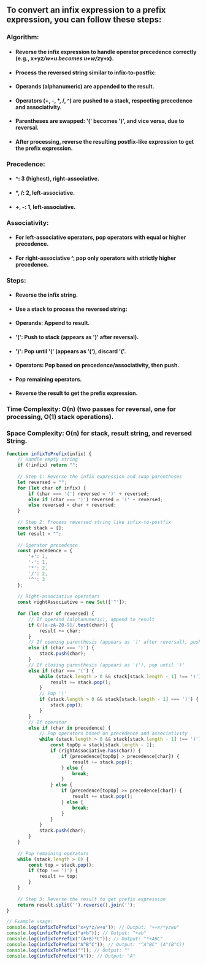 ## To convert an infix expression to a prefix expression, you can follow these steps:

### Algorithm:
* #### Reverse the infix expression to handle operator precedence correctly (e.g., x+y*z/w+u becomes u+w/z*y+x).
* ####  Process the reversed string similar to infix-to-postfix:
* #### Operands (alphanumeric) are appended to the result.
* #### Operators (+, -, *, /, ^) are pushed to a stack, respecting precedence and associativity.
* #### Parentheses are swapped: '(' becomes ')', and vice versa, due to reversal.
* #### After processing, reverse the resulting postfix-like expression to get the prefix expression.

### Precedence:
* #### ^: 3 (highest), right-associative.
* #### *, /: 2, left-associative.
* #### +, -: 1, left-associative.

### Associativity:
* #### For left-associative operators, pop operators with equal or higher precedence.
* #### For right-associative ^, pop only operators with strictly higher precedence.

### Steps:
* #### Reverse the infix string.
* #### Use a stack to process the reversed string:
* #### Operands: Append to result.
* ####  '(': Push to stack (appears as ')' after reversal).
* ####  ')': Pop until '(' (appears as '('), discard '('.
* #### Operators: Pop based on precedence/associativity, then push.
* #### Pop remaining operators.
* #### Reverse the result to get the prefix expression.

### Time Complexity: O(n) (two passes for reversal, one for processing, O(1) stack operations).
### Space Complexity: O(n) for stack, result string, and reversed String.

```js
function infixToPrefix(infix) {
    // Handle empty string
    if (!infix) return "";
    
    // Step 1: Reverse the infix expression and swap parentheses
    let reversed = "";
    for (let char of infix) {
        if (char === '(') reversed = ')' + reversed;
        else if (char === ')') reversed = '(' + reversed;
        else reversed = char + reversed;
    }
    
    // Step 2: Process reversed string like infix-to-postfix
    const stack = [];
    let result = "";
    
    // Operator precedence
    const precedence = {
        '+': 1,
        '-': 1,
        '*': 2,
        '/': 2,
        '^': 3
    };
    
    // Right-associative operators
    const rightAssociative = new Set(['^']);
    
    for (let char of reversed) {
        // If operand (alphanumeric), append to result
        if (/[a-zA-Z0-9]/.test(char)) {
            result += char;
        }
        // If opening parenthesis (appears as ')' after reversal), push to stack
        else if (char === ')') {
            stack.push(char);
        }
        // If closing parenthesis (appears as '('), pop until ')'
        else if (char === '(') {
            while (stack.length > 0 && stack[stack.length - 1] !== ')') {
                result += stack.pop();
            }
            // Pop ')'
            if (stack.length > 0 && stack[stack.length - 1] === ')') {
                stack.pop();
            }
        }
        // If operator
        else if (char in precedence) {
            // Pop operators based on precedence and associativity
            while (stack.length > 0 && stack[stack.length - 1] !== ')') {
                const topOp = stack[stack.length - 1];
                if (rightAssociative.has(char)) {
                    if (precedence[topOp] > precedence[char]) {
                        result += stack.pop();
                    } else {
                        break;
                    }
                } else {
                    if (precedence[topOp] >= precedence[char]) {
                        result += stack.pop();
                    } else {
                        break;
                    }
                }
            }
            stack.push(char);
        }
    }
    
    // Pop remaining operators
    while (stack.length > 0) {
        const top = stack.pop();
        if (top !== ')') {
            result += top;
        }
    }
    
    // Step 3: Reverse the result to get prefix expression
    return result.split('').reverse().join('');
}

// Example usage:
console.log(infixToPrefix("x+y*z/w+u")); // Output: "++x/*yzwu"
console.log(infixToPrefix("a+b")); // Output: "+ab"
console.log(infixToPrefix("(A+B)*C")); // Output: "*+ABC"
console.log(infixToPrefix("A^B^C")); // Output: "^A^BC" (A^(B^C))
console.log(infixToPrefix("")); // Output: ""
console.log(infixToPrefix("A")); // Output: "A"
```